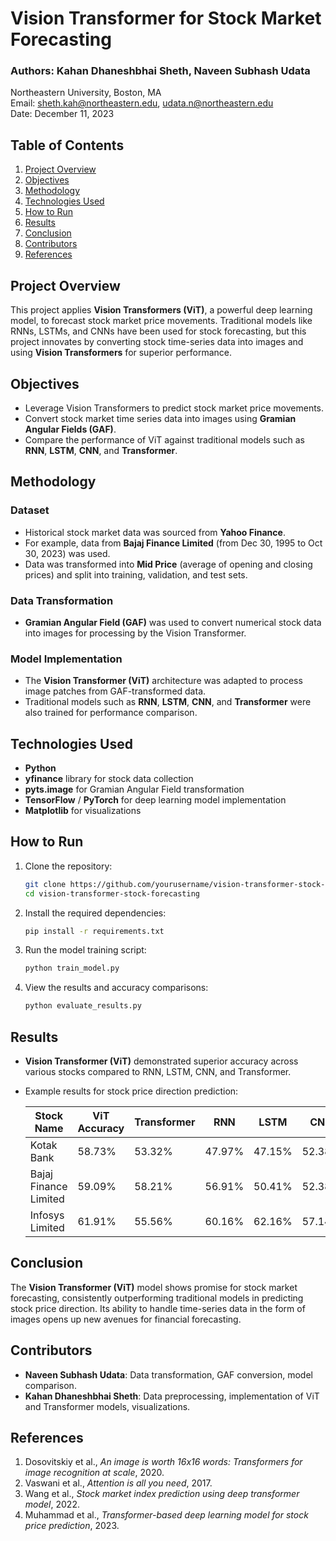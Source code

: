 # Vision Transformer for Stock Market Forecasting

### Authors: Kahan Dhaneshbhai Sheth, Naveen Subhash Udata  
Northeastern University, Boston, MA  
Email: sheth.kah@northeastern.edu, udata.n@northeastern.edu  
Date: December 11, 2023

## Table of Contents
1. [Project Overview](#project-overview)
2. [Objectives](#objectives)
3. [Methodology](#methodology)
4. [Technologies Used](#technologies-used)
5. [How to Run](#how-to-run)
6. [Results](#results)
7. [Conclusion](#conclusion)
8. [Contributors](#contributors)
9. [References](#references)

## Project Overview

This project applies **Vision Transformers (ViT)**, a powerful deep learning model, to forecast stock market price movements. Traditional models like RNNs, LSTMs, and CNNs have been used for stock forecasting, but this project innovates by converting stock time-series data into images and using **Vision Transformers** for superior performance.

## Objectives

- Leverage Vision Transformers to predict stock market price movements.
- Convert stock market time series data into images using **Gramian Angular Fields (GAF)**.
- Compare the performance of ViT against traditional models such as **RNN**, **LSTM**, **CNN**, and **Transformer**.

## Methodology

### Dataset
- Historical stock market data was sourced from **Yahoo Finance**.
- For example, data from **Bajaj Finance Limited** (from Dec 30, 1995 to Oct 30, 2023) was used. 
- Data was transformed into **Mid Price** (average of opening and closing prices) and split into training, validation, and test sets.

### Data Transformation
- **Gramian Angular Field (GAF)** was used to convert numerical stock data into images for processing by the Vision Transformer.

### Model Implementation
- The **Vision Transformer (ViT)** architecture was adapted to process image patches from GAF-transformed data.
- Traditional models such as **RNN**, **LSTM**, **CNN**, and **Transformer** were also trained for performance comparison.

## Technologies Used

- **Python**
- **yfinance** library for stock data collection
- **pyts.image** for Gramian Angular Field transformation
- **TensorFlow** / **PyTorch** for deep learning model implementation
- **Matplotlib** for visualizations

## How to Run

1. Clone the repository:
    ```bash
    git clone https://github.com/yourusername/vision-transformer-stock-forecasting.git
    cd vision-transformer-stock-forecasting
    ```

2. Install the required dependencies:
    ```bash
    pip install -r requirements.txt
    ```

3. Run the model training script:
    ```bash
    python train_model.py
    ```

4. View the results and accuracy comparisons:
    ```bash
    python evaluate_results.py
    ```

## Results

- **Vision Transformer (ViT)** demonstrated superior accuracy across various stocks compared to RNN, LSTM, CNN, and Transformer.
- Example results for stock price direction prediction:

    | Stock Name                   | ViT Accuracy | Transformer | RNN  | LSTM | CNN  |
    |------------------------------|--------------|-------------|------|------|------|
    | Kotak Bank                    | 58.73%       | 53.32%      | 47.97%|47.15%|52.38%|
    | Bajaj Finance Limited         | 59.09%       | 58.21%      | 56.91%|50.41%|52.38%|
    | Infosys Limited               | 61.91%       | 55.56%      | 60.16%|62.16%|57.14%|

## Conclusion

The **Vision Transformer (ViT)** model shows promise for stock market forecasting, consistently outperforming traditional models in predicting stock price direction. Its ability to handle time-series data in the form of images opens up new avenues for financial forecasting.

## Contributors

- **Naveen Subhash Udata**: Data transformation, GAF conversion, model comparison.
- **Kahan Dhaneshbhai Sheth**: Data preprocessing, implementation of ViT and Transformer models, visualizations.

## References

1. Dosovitskiy et al., *An image is worth 16x16 words: Transformers for image recognition at scale*, 2020.
2. Vaswani et al., *Attention is all you need*, 2017.
3. Wang et al., *Stock market index prediction using deep transformer model*, 2022.
4. Muhammad et al., *Transformer-based deep learning model for stock price prediction*, 2023.

